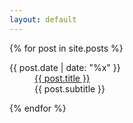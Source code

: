 ```yaml
---
layout: default
---
```



<dl>

{% for post in site.posts %}
    <div class="post_listitem">
        <dt><time> {{ post.date | date: "%x" }} </time></dt>
        <dd class="post_title"><a href="{{ site.url }}{{ site.baseurl }}{{ post.url }}">{{ post.title }}</a></dd>
        <dd class="post_subtitle">{{ post.subtitle }}</dd>
    </div>

{% endfor %}
</dl>
